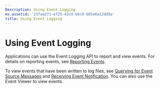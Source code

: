 ```yaml
---
Description: Using Event Logging
ms.assetid: '23faa271-ef25-43cd-b6c9-b65e6a12dd9a'
title: Using Event Logging
---
```


# Using Event Logging

Applications can use the Event Logging API to report and view events. For details on reporting events, see [Reporting Events](reporting-an-event.md).

To view events that have been written to log files, see [Querying for Event Source Messages](querying-for-event-source-messages.md) and [Receiving Event Notification](receiving-event-notification.md). You can also use the Event Viewer to view events.

 

 



